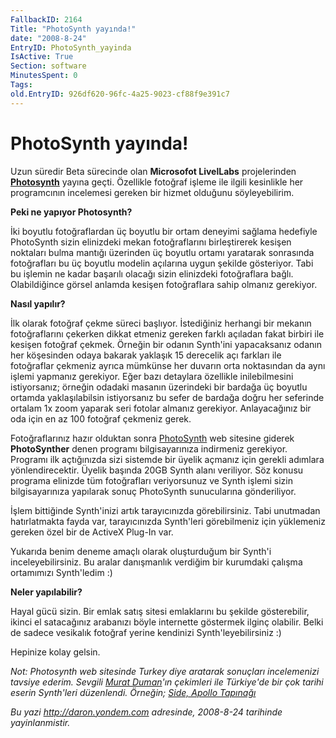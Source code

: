 ```yaml
---
FallbackID: 2164
Title: "PhotoSynth yayında!"
date: "2008-8-24"
EntryID: PhotoSynth_yayinda
IsActive: True
Section: software
MinutesSpent: 0
Tags: 
old.EntryID: 926df620-96fc-4a25-9023-cf88f9e391c7
---
```

# PhotoSynth yayında!
Uzun süredir Beta sürecinde olan **Microsofot LivelLabs** projelerinden
**[Photosynth](http://photosynth.net/Default.aspx)** yayına geçti.
Özellikle fotoğraf işleme ile ilgili kesinlikle her programcının
incelemesi gereken bir hizmet olduğunu söyleyebilirim.

**Peki ne yapıyor Photosynth?**

İki boyutlu fotoğraflardan üç boyutlu bir ortam deneyimi sağlama
hedefiyle PhotoSynth sizin elinizdeki mekan fotoğraflarını birleştirerek
kesişen noktaları bulma mantığı üzerinden üç boyutlu ortamı yaratarak
sonrasında fotoğrafları bu üç boyutlu modelin açılarına uygun şekilde
gösteriyor. Tabi bu işlemin ne kadar başarılı olacağı sizin elinizdeki
fotoğraflara bağlı. Olabildiğince görsel anlamda kesişen fotoğraflara
sahip olmanız gerekiyor.

**Nasıl yapılır?**

İlk olarak fotoğraf çekme süreci başlıyor. İstediğiniz herhangi bir
mekanın fotoğraflarını çekerken dikkat etmeniz gereken farklı açıladan
fakat birbiri ile kesişen fotoğraf çekmek. Örneğin bir odanın Synth'ini
yapacaksanız odanın her köşesinden odaya bakarak yaklaşık 15 derecelik
açı farkları ile fotoğraflar çekmeniz ayrıca mümkünse her duvarın orta
noktasından da aynı işlemi yapmanız gerekiyor. Eğer bazı detaylara
özellikle inilebilmesini istiyorsanız; örneğin odadaki masanın
üzerindeki bir bardağa üç boyutlu ortamda yaklaşılabilsin istiyorsanız
bu sefer de bardağa doğru her seferinde ortalam 1x zoom yaparak seri
fotolar almanız gerekiyor. Anlayacağınız bir oda için en az 100 fotoğraf
çekmeniz gerek.

Fotoğraflarınız hazır olduktan sonra
[PhotoSynth](http://photosynth.net/Default.aspx) web sitesine giderek
**PhotoSynther** denen programı bilgisayarınıza indirmeniz gerekiyor.
Programı ilk açtığınızda sizi sistemde bir üyelik açmanız için gerekli
adımlara yönlendirecektir. Üyelik başında 20GB Synth alanı veriliyor.
Söz konusu programa elinizde tüm fotoğrafları veriyorsunuz ve Synth
işlemi sizin bilgisayarınıza yapılarak sonuç PhotoSynth sunucularına
gönderiliyor.

İşlem bittiğinde Synth'inizi artık tarayıcınızda görebilirsiniz. Tabi
unutmadan hatırlatmakta fayda var, tarayıcınızda Synth'leri görebilmeniz
için yüklemeniz gereken özel bir de ActiveX Plug-In var.

Yukarıda benim deneme amaçlı olarak oluşturduğum bir Synth'i
inceleyebilirsiniz. Bu aralar danışmanlık verdiğim bir kurumdaki çalışma
ortamımızı Synth'ledim :)

**Neler yapılabilir?**

Hayal gücü sizin. Bir emlak satış sitesi emlaklarını bu şekilde
gösterebilir, ikinci el satacağınız arabanızı böyle internette göstermek
ilginç olabilir. Belki de sadece vesikalık fotoğraf yerine kendinizi
Synth'leyebilirsiniz :)

Hepinize kolay gelsin.

*Not: Photosynth web sitesinde Turkey diye aratarak sonuçları
incelemenizi tavsiye ederim. Sevgili* [*Murat
Duman*](http://www.muratduman.net)*'ın çekimleri ile Türkiye'de bir çok
tarihi eserin Synth'leri düzenlendi. Örneğin;* [*Side, Apollo
Tapınağı*](http://photosynth.net/view.aspx?cid=f4df7000-d093-4564-8882-1f831357049a)



*Bu yazi http://daron.yondem.com adresinde, 2008-8-24 tarihinde yayinlanmistir.*
